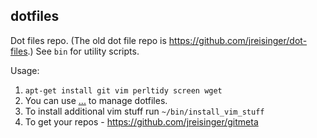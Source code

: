 dotfiles
--------

Dot files repo. (The old dot file repo is https://github.com/jreisinger/dot-files.) See `bin` for utility scripts.

Usage:

1. `apt-get install git vim perltidy screen wget`
2. You can use [...](https://github.com/ingydotnet/...) to manage dotfiles.
3. To install additional vim stuff run `~/bin/install_vim_stuff`
4. To get your repos - https://github.com/jreisinger/gitmeta
